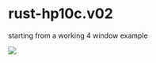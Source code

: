 # rust-hp10c.v02
starting from a working 4 window example

<img src="https://github.com/hank-greene/rusthp10c.v02/blob/main/00-pics/01-start.png?raw=true" />